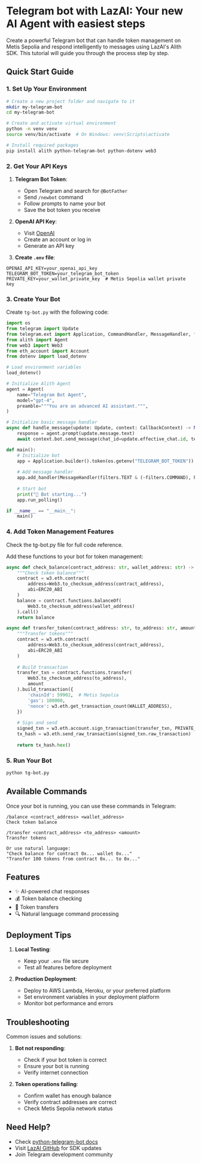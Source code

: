 # Telegram bot with LazAI: Your new AI Agent with easiest steps

Create a powerful Telegram bot that can handle token management on Metis Sepolia and respond intelligently to messages using LazAI's Alith SDK. This tutorial will guide you through the process step by step.

## Quick Start Guide

### 1. Set Up Your Environment

```bash
# Create a new project folder and navigate to it
mkdir my-telegram-bot
cd my-telegram-bot

# Create and activate virtual environment
python -m venv venv
source venv/bin/activate  # On Windows: venv\Scripts\activate

# Install required packages
pip install alith python-telegram-bot python-dotenv web3
```

### 2. Get Your API Keys

1. **Telegram Bot Token**:
   - Open Telegram and search for `@BotFather`
   - Send `/newbot` command
   - Follow prompts to name your bot
   - Save the bot token you receive

2. **OpenAI API Key**:
   - Visit [OpenAI](https://platform.openai.com)
   - Create an account or log in
   - Generate an API key

3. **Create `.env` file**:
```env
OPENAI_API_KEY=your_openai_api_key
TELEGRAM_BOT_TOKEN=your_telegram_bot_token
PRIVATE_KEY=your_wallet_private_key  # Metis Sepolia wallet private key
```

### 3. Create Your Bot

Create `tg-bot.py` with the following code:

```python
import os
from telegram import Update
from telegram.ext import Application, CommandHandler, MessageHandler, filters, CallbackContext
from alith import Agent
from web3 import Web3
from eth_account import Account
from dotenv import load_dotenv

# Load environment variables
load_dotenv()

# Initialize Alith Agent
agent = Agent(
    name="Telegram Bot Agent",
    model="gpt-4",
    preamble="""You are an advanced AI assistant.""",
)

# Initialize basic message handler
async def handle_message(update: Update, context: CallbackContext) -> None:
    response = agent.prompt(update.message.text)
    await context.bot.send_message(chat_id=update.effective_chat.id, text=response)

def main():
    # Initialize bot
    app = Application.builder().token(os.getenv("TELEGRAM_BOT_TOKEN")).build()
    
    # Add message handler
    app.add_handler(MessageHandler(filters.TEXT & (~filters.COMMAND), handle_message))
    
    # Start bot
    print("🤖 Bot starting...")
    app.run_polling()

if __name__ == "__main__":
    main()
```

### 4. Add Token Management Features
Check the tg-bot.py file for full code reference.

Add these functions to your bot for token management:

```python
async def check_balance(contract_address: str, wallet_address: str) -> dict:
    """Check token balance"""
    contract = w3.eth.contract(
        address=Web3.to_checksum_address(contract_address),
        abi=ERC20_ABI
    )
    balance = contract.functions.balanceOf(
        Web3.to_checksum_address(wallet_address)
    ).call()
    return balance

async def transfer_token(contract_address: str, to_address: str, amount: float) -> str:
    """Transfer tokens"""
    contract = w3.eth.contract(
        address=Web3.to_checksum_address(contract_address),
        abi=ERC20_ABI
    )
    
    # Build transaction
    transfer_txn = contract.functions.transfer(
        Web3.to_checksum_address(to_address),
        amount
    ).build_transaction({
        'chainId': 59902,  # Metis Sepolia
        'gas': 100000,
        'nonce': w3.eth.get_transaction_count(WALLET_ADDRESS),
    })
    
    # Sign and send
    signed_txn = w3.eth.account.sign_transaction(transfer_txn, PRIVATE_KEY)
    tx_hash = w3.eth.send_raw_transaction(signed_txn.raw_transaction)
    
    return tx_hash.hex()
```

### 5. Run Your Bot

```bash
python tg-bot.py
```

## Available Commands

Once your bot is running, you can use these commands in Telegram:

```
/balance <contract_address> <wallet_address>
Check token balance

/transfer <contract_address> <to_address> <amount>
Transfer tokens

Or use natural language:
"Check balance for contract 0x... wallet 0x..."
"Transfer 100 tokens from contract 0x... to 0x..."
```

## Features

- ✨ AI-powered chat responses
- 💰 Token balance checking
- 💸 Token transfers
- 🔍 Natural language command processing

## Deployment Tips

1. **Local Testing**:
   - Keep your `.env` file secure
   - Test all features before deployment

2. **Production Deployment**:
   - Deploy to AWS Lambda, Heroku, or your preferred platform
   - Set environment variables in your deployment platform
   - Monitor bot performance and errors

## Troubleshooting

Common issues and solutions:

1. **Bot not responding**:
   - Check if your bot token is correct
   - Ensure your bot is running
   - Verify internet connection

2. **Token operations failing**:
   - Confirm wallet has enough balance
   - Verify contract addresses are correct
   - Check Metis Sepolia network status

## Need Help?

- Check [python-telegram-bot docs](https://python-telegram-bot.readthedocs.io/)
- Visit [LazAI GitHub](https://github.com/0xLazAI/alith) for SDK updates
- Join Telegram development community

